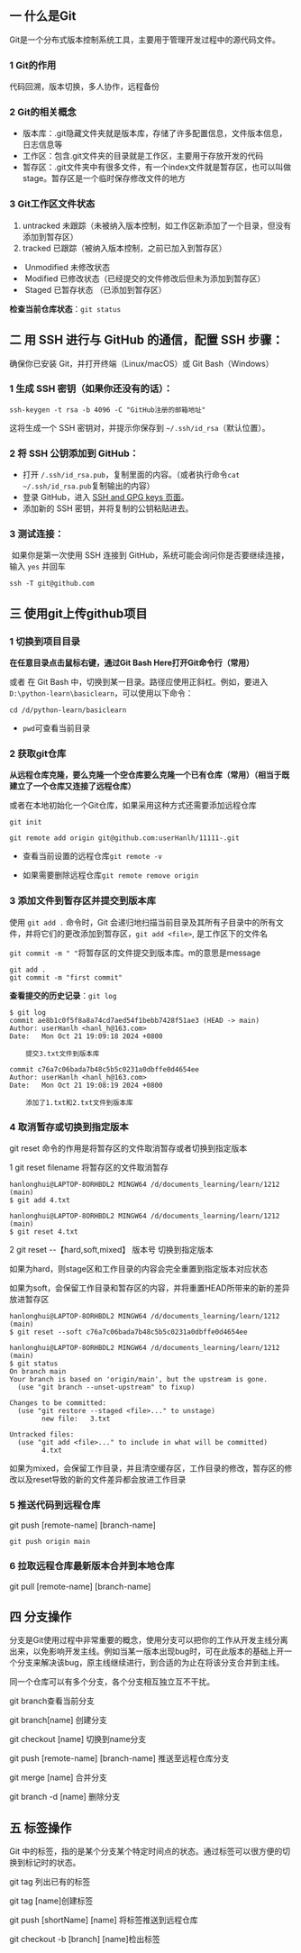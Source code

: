 

## 一 什么是Git

Git是一个分布式版本控制系统工具，主要用于管理开发过程中的源代码文件。

### 1 Git的作用

代码回溯，版本切换，多人协作，远程备份

### 2 Git的相关概念

- 版本库：.git隐藏文件夹就是版本库，存储了许多配置信息，文件版本信息，日志信息等
- 工作区：包含.git文件夹的目录就是工作区，主要用于存放开发的代码
- 暂存区：.git文件夹中有很多文件，有一个index文件就是暂存区，也可以叫做stage。暂存区是一个临时保存修改文件的地方

### 3 Git工作区文件状态

1. untracked 未跟踪（未被纳入版本控制，如工作区新添加了一个目录，但没有添加到暂存区）
2. tracked 已跟踪（被纳入版本控制，之前已加入到暂存区）	

- ​	Unmodified 未修改状态
- ​	Modified 已修改状态（已经提交的文件修改后但未为添加到暂存区）
- ​	Staged 已暂存状态	（已添加到暂存区）

**检查当前仓库状态**：`git status`

## 二 用 SSH  进行与 GitHub 的通信，配置 SSH 步骤：

确保你已安装 Git，并打开终端（Linux/macOS）或 Git Bash（Windows）

### 1 **生成 SSH 密钥**（如果你还没有的话）：

```
ssh-keygen -t rsa -b 4096 -C "GitHub注册的邮箱地址"
```

这将生成一个 SSH 密钥对，并提示你保存到 `~/.ssh/id_rsa`（默认位置）。

### 2 **将 SSH 公钥添加到 GitHub**：

- 打开 `/.ssh/id_rsa.pub`，复制里面的内容。（或者执行命令`cat ~/.ssh/id_rsa.pub`复制输出的内容）
- 登录 GitHub，进入 [SSH and GPG keys 页面](https://github.com/settings/keys)。
- 添加新的 SSH 密钥，并将复制的公钥粘贴进去。

### 3 **测试连接**：

​    如果你是第一次使用 SSH 连接到 GitHub，系统可能会询问你是否要继续连接，输入 `yes` 并回车

```
ssh -T git@github.com
```



## 三 使用git上传github项目

###  1 切换到项目目录

**在任意目录点击鼠标右键，通过Git Bash Here打开Git命令行（常用）**

或者 在 Git Bash 中，切换到某一目录。路径应使用正斜杠。例如，要进入 `D:\python-learn\basiclearn`，可以使用以下命令：

```
cd /d/python-learn/basiclearn
```

- `pwd`可查看当前目录

###  2 获取git仓库

**从远程仓库克隆，要么克隆一个空仓库要么克隆一个已有仓库（常用）（相当于既建立了一个仓库又连接了远程仓库）**

或者在本地初始化一个Git仓库，如果采用这种方式还需要添加远程仓库

```
git init
```

```
git remote add origin git@github.com:userHanlh/11111-.git
```

- 查看当前设置的远程仓库`git remote -v`

- 如果需要删除远程仓库`git remote remove origin`

###  3  添加文件到暂存区并提交到版本库

使用 `git add .` 命令时，Git 会递归地扫描当前目录及其所有子目录中的所有文件，并将它们的更改添加到暂存区，`git add <file>`, 是工作区下的文件名

`git commit -m " "`将暂存区的文件提交到版本库。m的意思是message

```
git add .
git commit -m "first commit"
```

**查看提交的历史记录**：`git log`

```
$ git log
commit ae8b1c0f5f8a8a74cd7aed54f1bebb7428f51ae3 (HEAD -> main)
Author: userHanlh <hanl_h@163.com>
Date:   Mon Oct 21 19:09:18 2024 +0800

    提交3.txt文件到版本库

commit c76a7c06bada7b48c5b5c0231a0dbffe0d4654ee
Author: userHanlh <hanl_h@163.com>
Date:   Mon Oct 21 19:08:19 2024 +0800

    添加了1.txt和2.txt文件到版本库

```

### 4 取消暂存或切换到指定版本

git reset 命令的作用是将暂存区的文件取消暂存或者切换到指定版本

1 git reset filename 将暂存区的文件取消暂存

```
hanlonghui@LAPTOP-8ORHBDL2 MINGW64 /d/documents_learning/learn/1212 (main)
$ git add 4.txt

hanlonghui@LAPTOP-8ORHBDL2 MINGW64 /d/documents_learning/learn/1212 (main)
$ git reset 4.txt

```

2 git reset --【hard,soft,mixed】 版本号 切换到指定版本

如果为hard，则stage区和工作目录的内容会完全重置到指定版本对应状态

如果为soft，会保留工作目录和暂存区的内容，并将重置HEAD所带来的新的差异放进暂存区

```
hanlonghui@LAPTOP-8ORHBDL2 MINGW64 /d/documents_learning/learn/1212 (main)
$ git reset --soft c76a7c06bada7b48c5b5c0231a0dbffe0d4654ee

hanlonghui@LAPTOP-8ORHBDL2 MINGW64 /d/documents_learning/learn/1212 (main)
$ git status
On branch main
Your branch is based on 'origin/main', but the upstream is gone.
  (use "git branch --unset-upstream" to fixup)

Changes to be committed:
  (use "git restore --staged <file>..." to unstage)
        new file:   3.txt

Untracked files:
  (use "git add <file>..." to include in what will be committed)
        4.txt

```

如果为mixed，会保留工作目录，并且清空缓存区，工作目录的修改，暂存区的修改以及reset导致的新的文件差异都会放进工作目录



###  5 推送代码到远程仓库

git push [remote-name] [branch-name]

```
git push origin main 
```

### 6 拉取远程仓库最新版本合并到本地仓库

git pull [remote-name] [branch-name]



## 四 分支操作

分支是Git使用过程中非常重要的概念，使用分支可以把你的工作从开发主线分离出来，以免影响开发主线。例如当某一版本出现bug时，可在此版本的基础上开一个分支来解决该bug，原主线继续进行，到合适的为止在将该分支合并到主线。

同一个仓库可以有多个分支，各个分支相互独立互不干扰。

git branch查看当前分支

git branch[name] 创建分支

git checkout [name] 切换到name分支

git push [remote-name] [branch-name] 推送至远程仓库分支

git merge [name] 合并分支

git branch -d [name] 删除分支

## 五 标签操作

Git 中的标签，指的是某个分支某个特定时间点的状态。通过标签可以很方便的切换到标记时的状态。

git tag 列出已有的标签

git tag [name]创建标签

git push [shortName] [name] 将标签推送到远程仓库

git checkout -b [branch] [name]检出标签